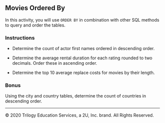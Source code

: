 ## Movies Ordered By

In this activity, you will use `ORDER BY` in combination with other SQL methods to query and order the tables.

### Instructions

* Determine the count of actor first names ordered in descending order.

* Determine the average rental duration for each rating rounded to two decimals. Order these in ascending order.

* Determine the top 10 average replace costs for movies by their length.

### Bonus

Using the city and country tables, determine the count of countries in descending order.

---

© 2020 Trilogy Education Services, a 2U, Inc. brand. All Rights Reserved.
